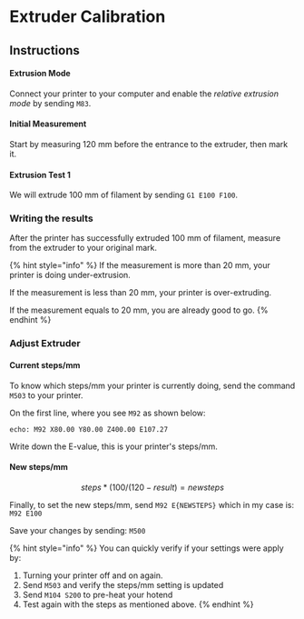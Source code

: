 # Extruder Calibration

## Instructions

#### Extrusion Mode

Connect your printer to your computer and enable the _relative extrusion mode_ by sending `M83`.

#### Initial Measurement

Start by measuring 120 mm before the entrance to the extruder, then mark it.

#### Extrusion Test 1

We will extrude 100 mm of filament by sending `G1 E100 F100`.

### Writing the results

After the printer has successfully extruded 100 mm of filament, measure from the extruder to your original mark.

{% hint style="info" %}
If the measurement is more than 20 mm, your printer is doing under-extrusion.

If the measurement is less than 20 mm, your printer is over-extruding.

If the measurement equals to 20 mm, you are already good to go.
{% endhint %}

### Adjust Extruder

#### Current steps/mm

To know which steps/mm your printer is currently doing, send the command `M503` to your printer.

On the first line, where you see `M92` as shown below:

```text
echo: M92 X80.00 Y80.00 Z400.00 E107.27
```

Write down the E-value, this is your printer's steps/mm.

#### New steps/mm

$$
steps * (100 / (120 - result) = newsteps
$$

Finally, to set the new steps/mm, send `M92 E{NEWSTEPS}` which in my case is: `M92 E100`

Save your changes by sending: `M500`

{% hint style="info" %}
You can quickly verify if your settings were apply by:

1. Turning your printer off and on again.
2. Send `M503` and verify the steps/mm setting is updated
3. Send `M104 S200` to pre-heat your hotend
4. Test again with the steps as mentioned above.
{% endhint %}

